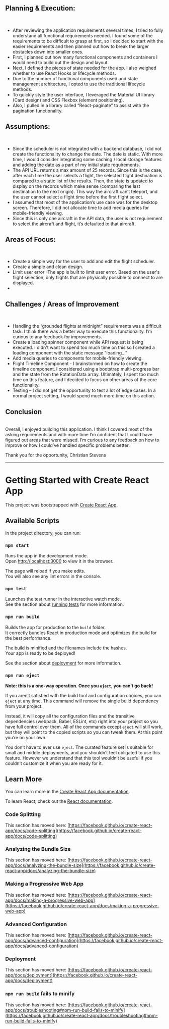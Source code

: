 <h2>Planning & Execution:</h2><br>
<ul>
 <li>After reviewing the application requirements several times, I tried to fully understand all functional requirements needed. I found some of the requirements to be difficult to grasp at first, so I decided to start with the easier requirements and then planned out how to break the larger obstacles down into smaller ones.</li>
 <li>First, I planned out how many functional components and containers I would need to build out the design and layout.</li>
 <li>Next, I defined the pieces of state needed for the app. I also weighed whether to use React Hooks or lifecycle methods.</li>
 <li>Due to the number of functional components used and state management architecture, I opted to use the traditional lifecycle methods.</li>
 <li>To quickly style the user interface, I leveraged the Material UI library (Card design) and CSS Flexbox (element positioning).</li>
 <li>Also, I pulled in a library called “React-paginate” to assist with the pagination functionality.</li>
</ul>

<h2>Assumptions:</h2><br>
<ul>
 <li>Since the scheduler is not integrated with a backend database, I did not create the functionality to change the date. The date is static. With more time, I would consider integrating some caching / local storage features and adding the date as a part of my initial state requirements.</li>
 <li>The API URL returns a max amount of 25 records. Since this is the case, after each time the user selects a flight, the selected flight destination is compared to a static list of the results. Then, the state is updated to display on the records which make sense (comparing the last destination to the next origin). This way the aircraft can’t teleport, and the user cannot select a flight time before the first flight select.</li>
 <li>I assumed that most of the application’s use case was for the desktop screen. Therefore, I did not allocate time to add media queries for mobile-friendly viewing.</li>
 <li>Since this is only one aircraft in the API data, the user is not requirement to select the aircraft and flight, it’s defaulted to that aircraft.</li>
 </ul>

<h2>Areas of Focus:</h2><br>
<ul>
 <li>Create a simple way for the user to add and edit the flight scheduler.</li>
 <li>Create a simple and clean design.</li>
 <li>Limit user error -The app is built to limit user error. Based on the user's flight selection, only flights that are physically possible to connect to are displayed.</li>
 <li></li>
 </ul>

<h2>Challenges / Areas of Improvement</h2><br>
<ul>
 <li>Handling the “grounded flights at midnight” requirements was a difficult task. I think there was a better way to execute this functionality. I’m curious to any feedback for improvements.</li>
 <li>Create a loading spinner component while API request is being executed. I didn't want to spend too much time on this so I created a loading component with the static message "loading..."</li>
 <li>Add media queries to components for mobile-friendly viewing.</li>
 <li>Flight Timeline Component - I brainstormed on how to create the timeline component. I considered using a bootstrap multi-progress bar and the state from the RotationData array. Ultimately, I spent too much time on this feature, and I decided to focus on other areas of the core functionality.</li>
 <li>Testing – I did not get the opportunity to test a lot of edge cases. In a normal project setting, I would spend much more time on this action.</li>
 </ul>

<h2>Conclusion</h2><br>
Overall, I enjoyed building this application. I think I covered most of the asking requirements and with more time I’m confident that I could have figured out areas that were missed. I’m curious to any feedback on how to improve or how I could’ve handled specific problems better. 
 
Thank you for the opportunity,
Christian Stevens



****************************************************************************************************************************************************

# Getting Started with Create React App

This project was bootstrapped with [Create React App](https://github.com/facebook/create-react-app).

## Available Scripts

In the project directory, you can run:

### `npm start`

Runs the app in the development mode.\
Open [http://localhost:3000](http://localhost:3000) to view it in the browser.

The page will reload if you make edits.\
You will also see any lint errors in the console.

### `npm test`

Launches the test runner in the interactive watch mode.\
See the section about [running tests](https://facebook.github.io/create-react-app/docs/running-tests) for more information.

### `npm run build`

Builds the app for production to the `build` folder.\
It correctly bundles React in production mode and optimizes the build for the best performance.

The build is minified and the filenames include the hashes.\
Your app is ready to be deployed!

See the section about [deployment](https://facebook.github.io/create-react-app/docs/deployment) for more information.

### `npm run eject`

**Note: this is a one-way operation. Once you `eject`, you can’t go back!**

If you aren’t satisfied with the build tool and configuration choices, you can `eject` at any time. This command will remove the single build dependency from your project.

Instead, it will copy all the configuration files and the transitive dependencies (webpack, Babel, ESLint, etc) right into your project so you have full control over them. All of the commands except `eject` will still work, but they will point to the copied scripts so you can tweak them. At this point you’re on your own.

You don’t have to ever use `eject`. The curated feature set is suitable for small and middle deployments, and you shouldn’t feel obligated to use this feature. However we understand that this tool wouldn’t be useful if you couldn’t customize it when you are ready for it.

## Learn More

You can learn more in the [Create React App documentation](https://facebook.github.io/create-react-app/docs/getting-started).

To learn React, check out the [React documentation](https://reactjs.org/).

### Code Splitting

This section has moved here: [https://facebook.github.io/create-react-app/docs/code-splitting](https://facebook.github.io/create-react-app/docs/code-splitting)

### Analyzing the Bundle Size

This section has moved here: [https://facebook.github.io/create-react-app/docs/analyzing-the-bundle-size](https://facebook.github.io/create-react-app/docs/analyzing-the-bundle-size)

### Making a Progressive Web App

This section has moved here: [https://facebook.github.io/create-react-app/docs/making-a-progressive-web-app](https://facebook.github.io/create-react-app/docs/making-a-progressive-web-app)

### Advanced Configuration

This section has moved here: [https://facebook.github.io/create-react-app/docs/advanced-configuration](https://facebook.github.io/create-react-app/docs/advanced-configuration)

### Deployment

This section has moved here: [https://facebook.github.io/create-react-app/docs/deployment](https://facebook.github.io/create-react-app/docs/deployment)

### `npm run build` fails to minify

This section has moved here: [https://facebook.github.io/create-react-app/docs/troubleshooting#npm-run-build-fails-to-minify](https://facebook.github.io/create-react-app/docs/troubleshooting#npm-run-build-fails-to-minify)

